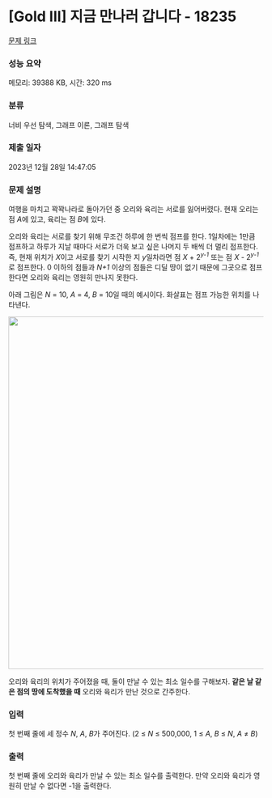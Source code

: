 # [Gold III] 지금 만나러 갑니다 - 18235 

[문제 링크](https://www.acmicpc.net/problem/18235) 

### 성능 요약

메모리: 39388 KB, 시간: 320 ms

### 분류

너비 우선 탐색, 그래프 이론, 그래프 탐색

### 제출 일자

2023년 12월 28일 14:47:05

### 문제 설명

<p>여행을 마치고 꽉꽉나라로 돌아가던 중 오리와 육리는 서로를 잃어버렸다. 현재 오리는 점 <em>A</em>에 있고, 육리는 점 <em>B</em>에 있다.</p>

<p>오리와 육리는 서로를 찾기 위해 무조건 하루에 한 번씩 점프를 한다. 1일차에는 1만큼 점프하고 하루가 지날 때마다 서로가 더욱 보고 싶은 나머지 두 배씩 더 멀리 점프한다. 즉, 현재 위치가 <em>X</em>이고 서로를 찾기 시작한 지 <em>y</em>일차라면 점 <em>X</em> + 2<em><sup>y-1</sup></em> 또는 점 <em>X</em> - 2<em><sup>y-1</sup></em>로 점프한다. 0 이하의 점들과 <em>N+1 </em>이상의 점들은 디딜 땅이 없기 때문에 그곳으로 점프한다면 오리와 육리는 영원히 만나지 못한다.</p>

<p>아래 그림은 <em>N </em>= 10, <em>A </em>= 4, <em>B </em>= 10일 때의 예시이다. 화살표는 점프 가능한 위치를 나타낸다.</p>

<p style="text-align: center;"><img alt="" src="https://upload.acmicpc.net/17882260-669e-4a3b-87ab-321b05c5879b/-/preview/" style="height: 697px; width: 600px;"></p>

<p>오리와 육리의 위치가 주어졌을 때, 둘이 만날 수 있는 최소 일수를 구해보자. <strong>같은 날 같은 점의 땅에 도착했을 때</strong> 오리와 육리가 만난 것으로 간주한다.</p>

### 입력 

 <p>첫 번째 줄에 세 정수 <em>N</em>, <em>A</em>, <em>B</em>가 주어진다. (2 ≤ <em>N </em>≤ 500,000, 1 ≤ <em>A</em>, <em>B</em> ≤ <em>N</em>, <em>A</em> ≠ <em>B</em>)</p>

### 출력 

 <p>첫 번째 줄에 오리와 육리가 만날 수 있는 최소 일수를 출력한다. 만약 오리와 육리가 영원히 만날 수 없다면 -1을 출력한다.</p>

